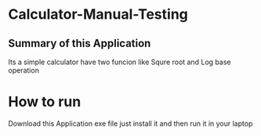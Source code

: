 # Calculator-Manual-Testing
## Summary of this Application
Its a simple calculator have two funcion like Squre root and Log base operation
# How to run 
Download this Application exe file just install it and then run it in your laptop

